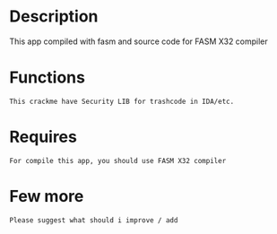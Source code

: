 # Description
 This app compiled with fasm and source code for FASM X32 compiler

# Functions
    This crackme have Security LIB for trashcode in IDA/etc.

# Requires
    For compile this app, you should use FASM X32 compiler

# Few more
    Please suggest what should i improve / add